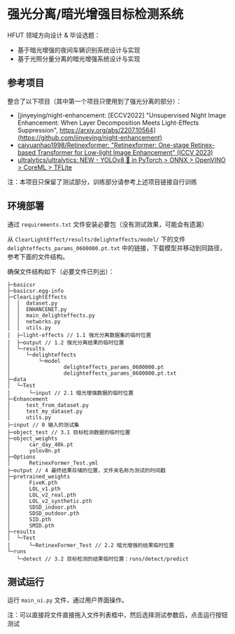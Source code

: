 # 强光分离/暗光增强目标检测系统

HFUT 领域方向设计 & 毕设选题：
- 基于暗光增强的夜间车辆识别系统设计与实现
- 基于光照分量分离的暗光增强系统设计与实现

## 参考项目

整合了以下项目（其中第一个项目只使用到了强光分离的部分）：
- [jinyeying/night-enhancement: [ECCV2022] "Unsupervised Night Image Enhancement: When Layer Decomposition Meets Light-Effects Suppression", https://arxiv.org/abs/2207.10564](https://github.com/jinyeying/night-enhancement)
- [caiyuanhao1998/Retinexformer: "Retinexformer: One-stage Retinex-based Transformer for Low-light Image Enhancement" (ICCV 2023)](https://github.com/caiyuanhao1998/Retinexformer)
- [ultralytics/ultralytics: NEW - YOLOv8 🚀 in PyTorch > ONNX > OpenVINO > CoreML > TFLite](https://github.com/ultralytics/ultralytics)

注：本项目只保留了测试部分，训练部分请参考上述项目链接自行训练

## 环境部署

通过 `requirements.txt` 文件安装必要包（没有测试效果，可能会有遗漏）

从 `ClearLightEffect/results/delighteffects/model/` 下的文件 `delighteffects_params_0600000.pt.txt` 中的链接，下载模型并移动到同路径，参考下面的文件结构。

确保文件结构如下（必要文件已列出）：

```
├─basicsr
├─basicsr.egg-info     
├─ClearLightEffects
│  │  dataset.py
│  │  ENHANCENET.py
│  │  main_delighteffects.py
│  │  networks.py
│  │  utils.py
│  ├─light-effects // 1.1 强光分离数据集的临时位置
│  ├─output // 1.2 强光分离结果的临时位置
│  └─results
│     └─delighteffects
│         └─model
│                 delighteffects_params_0600000.pt
│                 delighteffects_params_0600000.pt.txt
├─data
│  └─Test
│      └─input // 2.1 暗光增强数据的临时位置
├─Enhancement
│     test_from_dataset.py
│     test_my_dataset.py
│     utils.py   
├─input // 0 输入的测试集
├─object_test // 3.1 目标检测数据的临时位置
├─object_weights
│      car_day_40k.pt
│      yolov8n.pt     
├─Options
│      RetinexFormer_Test.yml
├─output // 4 最终结果存储的位置，文件夹名称为测试的时间戳
├─pretrained_weights
│      FiveK.pth
│      LOL_v1.pth
│      LOL_v2_real.pth
│      LOL_v2_synthetic.pth
│      SDSD_indoor.pth
│      SDSD_outdoor.pth
│      SID.pth
│      SMID.pth
├─results
│  └─Test
│      └─RetinexFormer_Test // 2.2 暗光增强的结果临时位置
└─runs
   └─detect // 3.2 目标检测的结果临时位置：runs/detect/predict
```

## 测试运行

运行 `main_ui.py` 文件，通过用户界面操作。

注：可以直接将文件直接拖入文件列表框中，然后选择测试参数后，点击运行按钮测试

